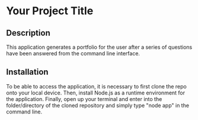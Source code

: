 # Your Project Title

## Description

This application generates a portfolio for the user after a series of questions have been answered from the command line interface.


## Installation

To be able to access the application, it is necessary to first clone the repo onto your local device. Then, install Node.js as a runtime environment for the application. Finally, open up your terminal and enter into the folder/directory of the cloned repository and simply type "node app" in the command line.